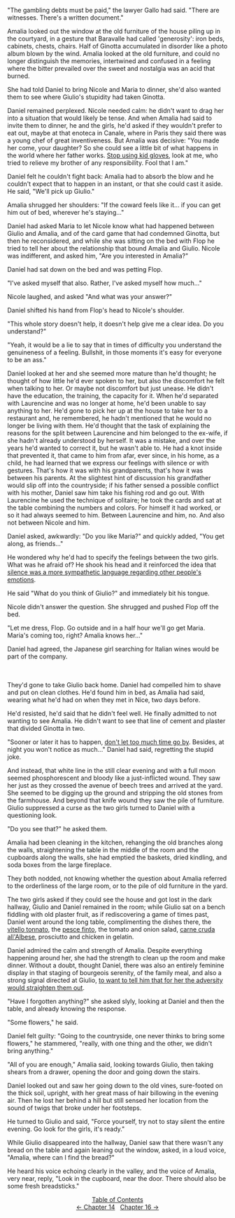 <!-- Pages 118-122 -->
"The gambling debts must be paid," the lawyer Gallo had said. "There are witnesses. There's a written document."

Amalia looked out the window at the old furniture of the house piling up in the courtyard, in a gesture that Baravalle had called 'generosity': iron beds, cabinets, chests, chairs. Half of Ginotta accumulated in disorder like a photo album blown by the wind. Amalia looked at the old furniture, and could no longer distinguish the memories, intertwined and confused in a feeling where the bitter prevailed over the sweet and nostalgia was an acid that burned.

She had told Daniel to bring Nicole and Maria to dinner, she'd also wanted them to see where Giulio's stupidity had taken Ginotta. 

Daniel remained perplexed. Nicole needed calm: he didn't want to drag her into a situation that would likely be tense. And when Amalia had said to invite them to dinner, he and the girls, he'd asked if they wouldn't prefer to eat out, maybe at that enoteca in Canale, where in Paris they said there was a young chef of great inventiveness. But Amalia was decisive: "You made her come, your daughter? So she could see a little bit of what happens in the world where her father works. [Stop using kid gloves](http://ofvioletsandlicorice.tumblr.com/post/129354078274/notes-questions-uncertainties#bambagia), look at me, who tried to relieve my brother of any responsibility. Fool that I am."

Daniel felt he couldn't fight back: Amalia had to absorb the blow and he couldn't expect that to happen in an instant, or that she could cast it aside. He said, "We'll pick up Giulio."

Amalia shrugged her shoulders: "If the coward feels like it... if you can get him out of bed, wherever he's staying..."
<!-- Page 119 -->

Daniel had asked Maria to let Nicole know what had happened between Giulio and Amalia, and of the card game that had condemned Ginotta, but then he reconsidered, and while she was sitting on the bed with Flop he tried to tell her about the relationship that bound Amalia and Giulio. Nicole was indifferent, and asked him, "Are you interested in Amalia?"

Daniel had sat down on the bed and was petting Flop. 

"I've asked myself that also. Rather, I've asked myself how much..."

Nicole laughed, and asked "And what was your answer?"

Daniel shifted his hand from Flop's head to Nicole's shoulder. 

"This whole story doesn't help, it doesn't help give me a clear idea. Do you understand?"

"Yeah, it would be a lie to say that in times of difficulty you understand the genuineness of a feeling. Bullshit, in those moments it's easy for everyone to be an ass."

Daniel looked at her and she seemed more mature than he'd thought; he thought of how little he'd ever spoken to her, but also the discomfort he felt when talking to her. Or maybe not discomfort but just unease. He didn't have the education, the training, the capacity for it. When he'd separated with Laurencine and was no longer at home, he'd been unable to say anything to her. He'd gone to pick her up at the house to take her to a restaurant and, he remembered, he hadn't mentioned that he would no longer be living with them. He'd thought that the task of explaining the reasons for the split between Laurencine and him belonged to the ex-wife, if she hadn't already understood by herself. It was a mistake, and over the years he'd wanted to correct it, but he wasn't able to. He had a knot inside that prevented it, that came to him from afar, ever since, in his home, as a child, he had learned that we express our feelings with silence or with gestures. That's how it was with his grandparents, that's how it was between his parents. At the slightest hint of discussion his grandfather would slip off into the countryside; if his father sensed a possible conflict with his mother, Daniel saw him take his fishing rod and go out. With Laurencine he used the technique of solitaire; he took the cards and sat at the table combining the numbers and colors. For himself it had worked, or so it had always seemed to him. Between Laurencine and him, no. And also not between Nicole and him. 
<!-- Page 120 -->

Daniel asked, awkwardly: "Do you like Maria?" and quickly added, "You get along, as friends..." 

He wondered why he'd had to specify the feelings between the two girls. What was he afraid of? He shook his head and it reinforced the idea that [silence was a more sympathetic language regarding other people's emotions](http://ofvioletsandlicorice.tumblr.com/post/129354078274/notes-questions-uncertainties#comprensivo).

He said "What do you think of Giulio?" and immediately bit his tongue. 

Nicole didn't answer the question. She shrugged and pushed Flop off the bed. 

"Let me dress, Flop. Go outside and in a half hour we'll go get Maria. Maria's coming too, right? Amalia knows her..."

Daniel had agreed, the Japanese girl searching for Italian wines would be part of the company. 
<br/><br/><br/>

They'd gone to take Giulio back home. Daniel had compelled him to shave and put on clean clothes. He'd found him in bed, as Amalia had said, wearing what he'd had on when they met in Nice, two days before.

He'd resisted, he'd said that he didn't feel well. He finally admitted to not wanting to see Amalia. He didn't want to see that line of cement and plaster that divided Ginotta in two.
<!-- Page 121 -->

"Sooner or later it has to happen, [don't let too much time go by](http://ofvioletsandlicorice.tumblr.com/post/129354078274/notes-questions-uncertainties#troppotempo). Besides, at night you won't notice as much..." Daniel had said, regretting the stupid joke. 

And instead, that white line in the still clear evening and with a full moon seemed phosphorescent and bloody like a just-inflicted wound. They saw her just as they crossed the avenue of beech trees and arrived at the yard. She seemed to be digging up the ground and stripping the old stones from the farmhouse. And beyond that knife wound they saw the pile of furniture. Giulio suppressed a curse as the two girls turned to Daniel with a questioning look.

"Do you see that?" he asked them.

Amalia had been cleaning in the kitchen, rehanging the old branches along the walls, straightening the table in the middle of the room and the cupboards along the walls, she had emptied the baskets, dried kindling, and soda boxes from the large fireplace. 

They both nodded, not knowing whether the question about Amalia referred to the orderliness of the large room, or to the pile of old furniture in the yard.

The two girls asked if they could see the house and got lost in the dark hallway, Giulio and Daniel remained in the room; while Giulio sat on a bench fiddling with old plaster fruit, as if rediscovering a game of times past, Daniel went around the long table, complimenting the dishes there, the [vitello tonnato](http://ofvioletsandlicorice.tumblr.com/post/129354078274/notes-questions-uncertainties#vitellotonnato), the [pesce finto](http://ofvioletsandlicorice.tumblr.com/post/129354078274/notes-questions-uncertainties#pescefinto), the tomato and onion salad, [carne cruda all'Albese](http://ofvioletsandlicorice.tumblr.com/post/129354078274/notes-questions-uncertainties#carnecruda), prosciutto and chicken in gelatin.

Daniel admired the calm and strength of Amalia. Despite everything happening around her, she had the strength to clean up the room and make dinner. Without a doubt, thought Daniel, there was also an entirely feminine display in that staging of bourgeois serenity, of the family meal, and also a strong signal directed at Giulio, [to want to tell him that for her the adversity would straighten them out](http://ofvioletsandlicorice.tumblr.com/post/129354078274/notes-questions-uncertainties#drizzarelaschiena).
<!-- Page 122 -->

"Have I forgotten anything?" she asked slyly, looking at Daniel and then the table, and already knowing the response. 

"Some flowers," he said.

Daniel felt guilty: "Going to the countryside, one never thinks to bring some flowers," he stammered, "really, with one thing and the other, we didn't bring anything."

"All of you are enough," Amalia said, looking towards Giulio, then taking shears from a drawer, opening the door and going down the stairs. 

Daniel looked out and saw her going down to the old vines, sure-footed on the thick soil, upright, with her great mass of hair billowing in the evening air. Then he lost her behind a hill but still sensed her location from the sound of twigs that broke under her footsteps.

He turned to Giulio and said, "Force yourself, try not to stay silent the entire evening. Go look for the girls, it's ready."

While Giulio disappeared into the hallway, Daniel saw that there wasn't any bread on the table and again leaning out the window, asked, in a loud voice, "Amalia, where can I find the bread?"

He heard his voice echoing clearly in the valley, and the voice of Amalia, very near, reply, "Look in the cupboard, near the door. There should also be some fresh breadsticks."

<div style="text-align: center">
<a href="http://ofvioletsandlicorice.tumblr.com/post/129355307919/of-violets-and-licorice-table-of-contents">Table of Contents</a><br/>
<a href="http://ofvioletsandlicorice.tumblr.com/post/130908130064/of-violets-and-licorice-chapter-14">&larr;&nbsp;Chapter 14</a>&nbsp;&nbsp;
<a href="http://ofvioletsandlicorice.tumblr.com/post/130908177659/of-violets-and-licorice-chapter-16">Chapter 16&nbsp;&rarr;</a>
</div>
